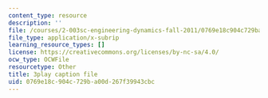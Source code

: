 ```yaml
---
content_type: resource
description: ''
file: /courses/2-003sc-engineering-dynamics-fall-2011/0769e18c904c729ba00d267f39943cbc_1xJJu5p3dD0.srt
file_type: application/x-subrip
learning_resource_types: []
license: https://creativecommons.org/licenses/by-nc-sa/4.0/
ocw_type: OCWFile
resourcetype: Other
title: 3play caption file
uid: 0769e18c-904c-729b-a00d-267f39943cbc
---
```

